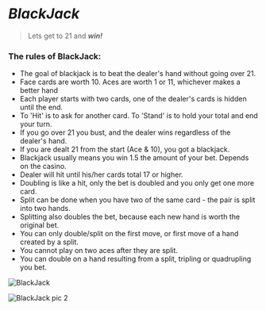 # _BlackJack_
>Lets get to 21 and **_win!_**

### The rules of BlackJack:
* The goal of blackjack is to beat the dealer's hand without going over 21.
* Face cards are worth 10. Aces are worth 1 or 11, whichever makes a better hand
* Each player starts with two cards, one of the dealer's cards is hidden until the end.
* To 'Hit' is to ask for another card. To 'Stand' is to hold your total and end your turn.
* If you go over 21 you bust, and the dealer wins regardless of the dealer's hand.
* If you are dealt 21 from the start (Ace & 10), you got a blackjack.
* Blackjack usually means you win 1.5 the amount of your bet. Depends on the casino.
* Dealer will hit until his/her cards total 17 or higher.
* Doubling is like a hit, only the bet is doubled and you only get one more card.
* Split can be done when you have two of the same card - the pair is split into two hands.
* Splitting also doubles the bet, because each new hand is worth the original bet.
* You can only double/split on the first move, or first move of a hand created by a split.
* You cannot play on two aces after they are split.
* You can double on a hand resulting from a split, tripling or quadrupling you bet.


![BlackJack](https://i.imgur.com/YnmrxcY.png)

![BlackJack pic 2](https://i.imgur.com/12Jtyff.png)